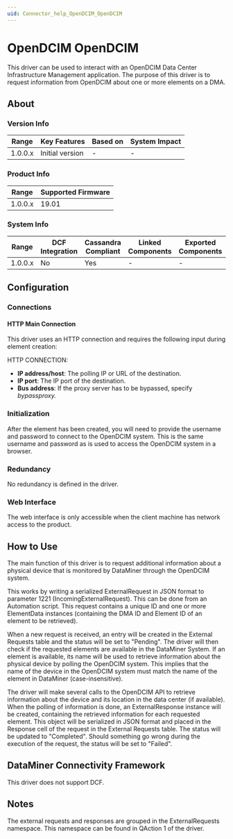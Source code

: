 ```yaml
---
uid: Connector_help_OpenDCIM_OpenDCIM
---
```


# OpenDCIM OpenDCIM

This driver can be used to interact with an OpenDCIM Data Center Infrastructure Management application. The purpose of this driver is to request information from OpenDCIM about one or more elements on a DMA.

## About

### Version Info

| **Range** | **Key Features** | **Based on** | **System Impact** |
|-----------|------------------|--------------|-------------------|
| 1.0.0.x   | Initial version  | \-           | \-                |

### Product Info

| **Range** | **Supported Firmware** |
|-----------|------------------------|
| 1.0.0.x   | 19.01                  |

### System Info

| **Range** | **DCF Integration** | **Cassandra Compliant** | **Linked Components** | **Exported Components** |
|-----------|---------------------|-------------------------|-----------------------|-------------------------|
| 1.0.0.x   | No                  | Yes                     | \-                    | \-                      |

## Configuration

### Connections

#### HTTP Main Connection

This driver uses an HTTP connection and requires the following input during element creation:

HTTP CONNECTION:

- **IP address/host**: The polling IP or URL of the destination.
- **IP port**: The IP port of the destination.
- **Bus address**: If the proxy server has to be bypassed, specify *bypassproxy.*

### Initialization

After the element has been created, you will need to provide the username and password to connect to the OpenDCIM system. This is the same username and password as is used to access the OpenDCIM system in a browser.

### Redundancy

No redundancy is defined in the driver.

### Web Interface

The web interface is only accessible when the client machine has network access to the product.

## How to Use

The main function of this driver is to request additional information about a physical device that is monitored by DataMiner through the OpenDCIM system.

This works by writing a serialized ExternalRequest in JSON format to parameter 1221 (IncomingExternalRequest). This can be done from an Automation script. This request contains a unique ID and one or more ElementData instances (containing the DMA ID and Element ID of an element to be retrieved).

When a new request is received, an entry will be created in the External Requests table and the status will be set to "Pending". The driver will then check if the requested elements are available in the DataMiner System. If an element is available, its name will be used to retrieve information about the physical device by polling the OpenDCIM system. This implies that the name of the device in the OpenDCIM system must match the name of the element in DataMiner (case-insensitive).

The driver will make several calls to the OpenDCIM API to retrieve information about the device and its location in the data center (if available). When the polling of information is done, an ExternalResponse instance will be created, containing the retrieved information for each requested element. This object will be serialized in JSON format and placed in the Response cell of the request in the External Requests table. The status will be updated to "Completed". Should something go wrong during the execution of the request, the status will be set to "Failed".

## DataMiner Connectivity Framework

This driver does not support DCF.

## Notes

The external requests and responses are grouped in the ExternalRequests namespace. This namespace can be found in QAction 1 of the driver.
